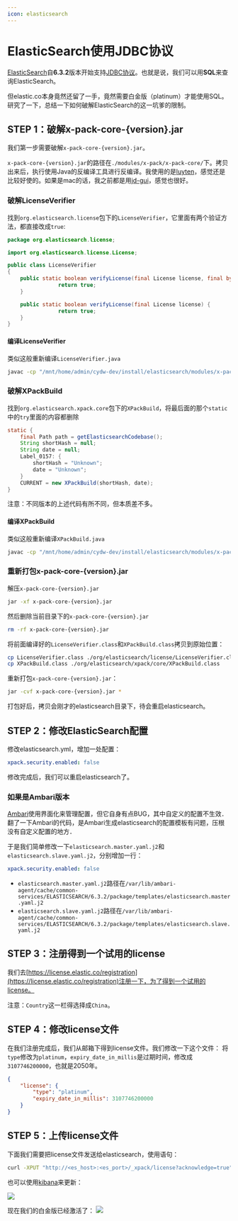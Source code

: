 ```yaml
---
icon: elasticsearch
---
```


# ElasticSearch使用JDBC协议

[ElasticSearch](https://www.elastic.co/cn/products/elasticsearch)自**6.3.2**版本开始支持[JDBC协议](https://www.elastic.co/guide/en/elasticsearch/reference/master/sql-jdbc.html)。也就是说，我们可以用**SQL**来查询ElasticSearch。

但elastic.co本身竟然还留了一手，竟然需要白金版（platinum）才能使用SQL。研究了一下，总结一下如何破解ElasticSearch的这一坑爹的限制。

## STEP 1：破解x-pack-core-{version}.jar

我们第一步需要破解`x-pack-core-{version}.jar`。

`x-pack-core-{version}.jar`的路径在`./modules/x-pack/x-pack-core/`下。拷贝出来后，执行使用Java的反编译工具进行反编译。我使用的是[luyten](https://github.com/deathmarine/Luyten)，感觉还是比较好使的。如果是mac的话，我之前都是用[jd-gui](https://github.com/java-decompiler/jd-gui)，感觉也很好。

### 破解LicenseVerifier

找到`org.elasticsearch.license`包下的`LicenseVerifier`，它里面有两个验证方法，都直接改成`true`:

````java
package org.elasticsearch.license;

import org.elasticsearch.license.License;

public class LicenseVerifier
{
    public static boolean verifyLicense(final License license, final byte[] encryptedPublicKeyData) {
                return true;
    }

    public static boolean verifyLicense(final License license) {
                return true;
    }
}
````

#### 编译LicenseVerifier

类似这般重新编译`LicenseVerifier.java`

````bash
javac -cp "/mnt/home/admin/cydw-dev/install/elasticsearch/modules/x-pack/x-pack-core/x-pack-core-6.3.2.jar:/mnt/home/admin/cydw-dev/install/elasticsearch/lib/lucene-core-7.3.1.jar:/mnt/home/admin/cydw-dev/install/elasticsearch/lib/elasticsearch-core-6.3.2.jar" LicenseVerifier.java
````

### 破解XPackBuild

找到`org.elasticsearch.xpack.core`包下的`XPackBuild`，将最后面的那个`static`中的`try`里面的内容都删除

````java
static {
    final Path path = getElasticsearchCodebase();
    String shortHash = null;
    String date = null;
    Label_0157: {
        shortHash = "Unknown";
        date = "Unknown";
    }
    CURRENT = new XPackBuild(shortHash, date);
}
````

注意：不同版本的上述代码有所不同，但本质差不多。

#### 编译XPackBuild
类似这般重新编译`XPackBuild.java`

````bash
javac -cp "/mnt/home/admin/cydw-dev/install/elasticsearch/modules/x-pack/x-pack-core/x-pack-core-6.3.2.jar:/mnt/home/admin/cydw-dev/install/elasticsearch/lib/lucene-core-7.3.1.jar:/mnt/home/admin/cydw-dev/install/elasticsearch/lib/elasticsearch-core-6.3.2.jar" XPackBuild.java
````

### 重新打包x-pack-core-{version}.jar

解压`x-pack-core-{version}.jar`

````bash
jar -xf x-pack-core-{version}.jar
````

然后删除当前目录下的`x-pack-core-{version}.jar`

````bash
rm -rf x-pack-core-{version}.jar
````

将前面编译好的`LicenseVerifier.class`和`XPackBuild.class`拷贝到原始位置：

````bash
cp LicenseVerifier.class ./org/elasticsearch/license/LicenseVerifier.class
cp XPackBuild.class ./org/elasticsearch/xpack/core/XPackBuild.class
````

重新打包`x-pack-core-{version}.jar`：

````bash
jar -cvf x-pack-core-{version}.jar *
````

打包好后，拷贝会刚才的elasticsearch目录下，待会重启elasticsearch。

## STEP 2：修改ElasticSearch配置

修改elasticsearch.yml，增加一处配置：

````yaml
xpack.security.enabled: false
````

修改完成后，我们可以重启elasticsearch了。

### 如果是Ambari版本

[Ambari](https://ambari.apache.org/)使用界面化来管理配置，但它自身有点BUG，其中自定义的配置不生效．翻了一下Ambari的代码，是Ambari生成elasticsearch的配置模板有问题，压根没有自定义配置的地方．

于是我们简单修改一下`elasticsearch.master.yaml.j2`和`elasticsearch.slave.yaml.j2`，分别增加一行：

````yaml
xpack.security.enabled: false
````

- `elasticsearch.master.yaml.j2`路径在`/var/lib/ambari-agent/cache/common-services/ELASTICSEARCH/6.3.2/package/templates/elasticsearch.master.yaml.j2`
- `elasticsearch.slave.yaml.j2`路径在`/var/lib/ambari-agent/cache/common-services/ELASTICSEARCH/6.3.2/package/templates/elasticsearch.slave.yaml.j2`

## STEP 3：注册得到一个试用的license

我们去[https://license.elastic.co/registration](https://license.elastic.co/registration)注册一下，为了得到一个试用的license。

注意：`Country`这一栏得选择成`China`。

## STEP 4：修改license文件

在我们注册完成后，我们从邮箱下得到license文件。我们修改一下这个文件：
将`type`修改为`platinum`，`expiry_date_in_millis`是过期时间，修改成`3107746200000`，也就是2050年。

````json
{
    "license": {
        "type": "platinum",
        "expiry_date_in_millis": 3107746200000
    }
}
````

## STEP 5：上传license文件

下面我们需要把license文件发送给elasticsearch，使用语句：

````bash
curl -XPUT "http://<es_host>:<es_port>/_xpack/license?acknowledge=true" -H "Content-Type: application/json" -d @license.json
````

也可以使用[kibana](https://www.elastic.co/cn/products/kibana)来更新：

![](https://image-hosting.wuliang142857.me/20211213/1.4kqi41b3m360.jpg)

现在我们的白金版已经激活了：
![](https://image-hosting.wuliang142857.me/20211213/1.6g8hv65ynxg0.jpg)
